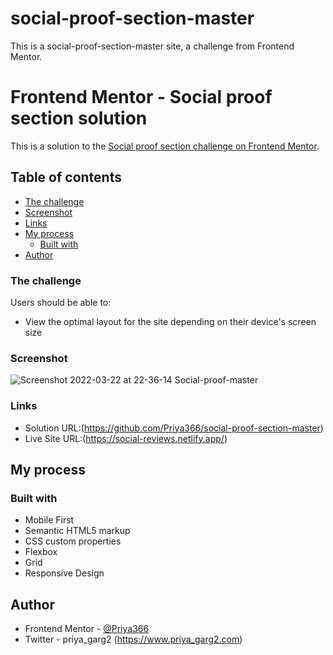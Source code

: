# social-proof-section-master
This is a social-proof-section-master site, a challenge from Frontend Mentor.


# Frontend Mentor - Social proof section solution

This is a solution to the [Social proof section challenge on Frontend Mentor](https://www.frontendmentor.io/challenges/social-proof-section-6e0qTv_bA).

## Table of contents

  - [The challenge](#the-challenge)
  - [Screenshot](#screenshot)
  - [Links](#links)
- [My process](#my-process)
  - [Built with](#built-with)
- [Author](#author)




### The challenge

Users should be able to:

- View the optimal layout for the site depending on their device's screen size

### Screenshot
![Screenshot 2022-03-22 at 22-36-14 Social-proof-master](https://user-images.githubusercontent.com/96676832/159536027-4b9d1953-a64b-4c41-a705-46ce2adb3730.png)





### Links

- Solution URL:(https://github.com/Priya366/social-proof-section-master)
- Live Site URL:(https://social-reviews.netlify.app/)

## My process

### Built with

- Mobile First
- Semantic HTML5 markup
- CSS custom properties
- Flexbox
- Grid
- Responsive Design 

## Author

- Frontend Mentor - [@Priya366](https://www.frontendmentor.io/profile/Priya366)
- Twitter - priya_garg2 (https://www.priya_garg2.com)
